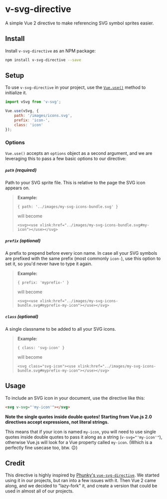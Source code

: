 # v-svg-directive

A simple Vue 2 directive to make referencing SVG symbol sprites easier.

## Install

Install `v-svg-directive` as an NPM package:

```bash
npm install v-svg-directive --save
```

## Setup

To use `v-svg-directive` in your project, use the [`Vue.use()`](https://vuejs.org/v2/api/#Vue-use) method to initialize it.

```js
import vSvg from 'v-svg';

Vue.use(vSvg, {
    path: '/images/icons.svg',
    prefix: 'icon-',
    class: 'icon'
});
```

### Options

`Vue.use()` accepts an `options` object as a second argument, and we are leveraging this to pass a few basic options to our directive:

##### `path` (required)

Path to your SVG sprite file. This is relative to the page the SVG icon appears on.

> **Example:**
>
> `{ path: '../images/my-svg-icons-bundle.svg' }`
>
> will become
>
> `<svg><use xlink:href="../images/my-svg-icons-bundle.svg#my-icon"></use></svg>`


##### `prefix` (optional)

A prefix to prepend before every icon name. In case all your SVG symbols are prefixed with the same prefix (most commonly `icon-`), use this option to set it, so you'd never have to type it again.

> **Example:**
>
> `{ prefix: 'myprefix-' }`
>
> will become
>
> `<svg><use xlink:href="../images/my-svg-icons-bundle.svg#myprefix-my-icon"></use></svg>`

##### `class` (optional)

A single classname to be added to all your SVG icons.

> **Example:**
>
> `{ class: 'svg-icon' }`
>
> will become
>
> `<svg class="svg-icon"><use xlink:href="../images/my-svg-icons-bundle.svg#myprefix-my-icon"></use></svg>`

## Usage

To include an SVG icon in your document, use the directive like this:

```html
<svg v-svg="'my-icon'"></svg>
```

**Note the single quotes inside double quotes! Starting from Vue.js 2.0 directives accept expressions, not literal strings.**

This means that if your icon is named `my-icon`, you will need to use single quotes inside double quotes to pass it along as a string (`v-svg="'my-icon'"`), otherwise Vue.js will look for a Vue property called `my-icon`. (Which is a perfectly fine usecase too, btw. 😉)

## Credit

This directive is highly inspired by [Phunky's `vue-svg-directive`](https://github.com/Phunky/vue-svg-directive). We started using it in our projects, but ran into a few issues with it. Then Vue 2 came along, and we decided to "lazy-fork" it, and create a version that could be used in almost all of our projects.
